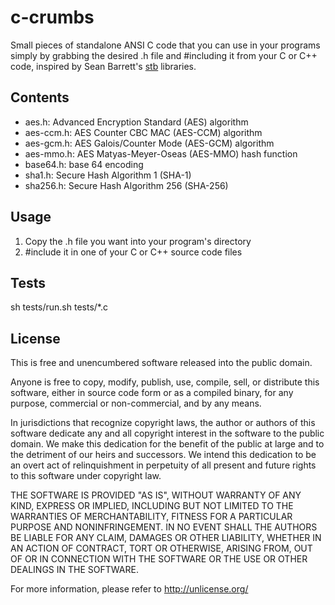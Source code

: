 # c-crumbs

Small pieces of standalone ANSI C code that you can use in your programs simply by grabbing the desired .h file and #including it from your C or C++ code, inspired by Sean Barrett's [stb](https://github.com/nothings/stb) libraries.

## Contents

* aes.h: Advanced Encryption Standard (AES) algorithm
* aes-ccm.h: AES Counter CBC MAC (AES-CCM) algorithm
* aes-gcm.h: AES Galois/Counter Mode (AES-GCM) algorithm
* aes-mmo.h: AES Matyas-Meyer-Oseas (AES-MMO) hash function
* base64.h: base 64 encoding
* sha1.h: Secure Hash Algorithm 1 (SHA-1)
* sha256.h: Secure Hash Algorithm 256 (SHA-256)

## Usage

1. Copy the .h file you want into your program's directory
2. #include it in one of your C or C++ source code files

## Tests

sh tests/run.sh tests/*.c

## License

This is free and unencumbered software released into the public domain.

Anyone is free to copy, modify, publish, use, compile, sell, or
distribute this software, either in source code form or as a compiled
binary, for any purpose, commercial or non-commercial, and by any
means.

In jurisdictions that recognize copyright laws, the author or authors
of this software dedicate any and all copyright interest in the
software to the public domain. We make this dedication for the benefit
of the public at large and to the detriment of our heirs and
successors. We intend this dedication to be an overt act of
relinquishment in perpetuity of all present and future rights to this
software under copyright law.

THE SOFTWARE IS PROVIDED "AS IS", WITHOUT WARRANTY OF ANY KIND,
EXPRESS OR IMPLIED, INCLUDING BUT NOT LIMITED TO THE WARRANTIES OF
MERCHANTABILITY, FITNESS FOR A PARTICULAR PURPOSE AND NONINFRINGEMENT.
IN NO EVENT SHALL THE AUTHORS BE LIABLE FOR ANY CLAIM, DAMAGES OR
OTHER LIABILITY, WHETHER IN AN ACTION OF CONTRACT, TORT OR OTHERWISE,
ARISING FROM, OUT OF OR IN CONNECTION WITH THE SOFTWARE OR THE USE OR
OTHER DEALINGS IN THE SOFTWARE.

For more information, please refer to <http://unlicense.org/>
